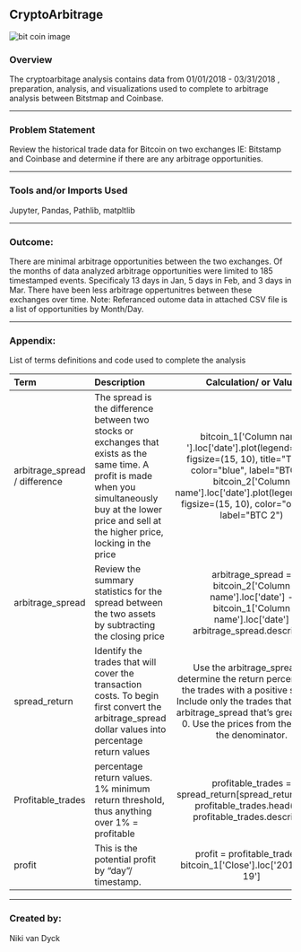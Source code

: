## CryptoArbitrage

![bit coin image](https://executium.com/m/alt/images/1140521458_cryptoarbitrage.jpg)

### Overview

The cryptoarbitage analysis contains data from 01/01/2018 - 03/31/2018 , preparation, analysis, and visualizations used to complete to arbitrage analysis between Bitstmap and Coinbase.  

---

### Problem Statement
Review the historical trade data for Bitcoin on two exchanges IE: Bitstamp and Coinbase and determine if there are any arbitrage opportunities.  

---

### Tools and/or Imports Used 
Jupyter, Pandas, Pathlib, matpltlib

---

### Outcome: 
There are minimal arbitrage opportunities between the two exchanges.  Of the months of data analyzed arbitrage opportunities were limited to 185 timestamped events. Specificaly 13 days in Jan, 5 days in Feb, and 3 days in Mar. There have been less arbitrage oppertunitres between these exchanges over time. Note: Referanced outome data in attached CSV file is a list of opportunities by Month/Day.  

---

### Appendix:  
List of terms definitions and code used to complete the analysis

| Term | Description | Calculation/ or Value |
| :--- | :--- | :---: |
|arbitrage_spread / difference |The spread is the difference between two stocks or exchanges that exists as the same time.  A profit is made when you simultaneously buy at the lower price and sell at the higher price, locking in the price |bitcoin_1['Column name '].loc['date'].plot(legend=True, figsize=(15, 10), title="TITLE", color="blue", label="BTC 1") bitcoin_2['Column name'].loc['date'].plot(legend=True, figsize=(15, 10), color="orange", label="BTC 2")
|arbitrage_spread| Review the summary statistics for the spread between the two assets by subtracting the closing price|arbitrage_spread = bitcoin_2['Column name'].loc['date'] - bitcoin_1['Column name'].loc['date'] arbitrage_spread.describe()
|spread_return|Identify the trades that will cover the transaction costs. To begin first convert the arbitrage_spread dollar values into percentage return values|Use the arbitrage_spread to determine the return percentage of the trades with a positive spread. Include only the trades that have an arbitrage_spread that’s greater than 0. Use the prices from the day as the denominator. |spread_return =arbitrage_spread[arbitrage_spread>0] / bitcoin_1['Column name'].loc['date'] 
|Profitable_trades|percentage return values. 1% minimum return threshold, thus anything over 1% = profitable|profitable_trades = spread_return[spread_return > .01]  profitable_trades.head(10)  profitable_trades.describe()
|profit|This is the potential profit by “day”/ timestamp.|profit = profitable_trades * bitcoin_1['Close'].loc['2015-10-19']

---
### Created by:
Niki van Dyck 
